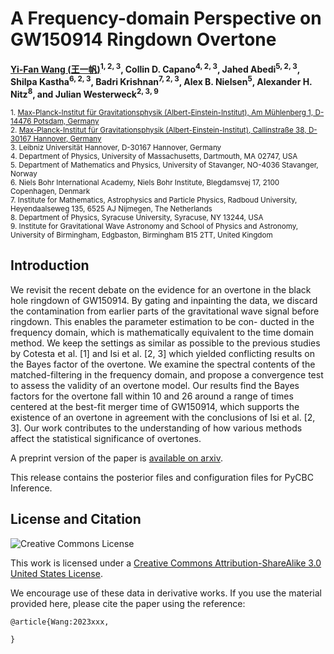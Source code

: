 # A Frequency-domain Perspective on GW150914 Ringdown Overtone
**[Yi-Fan Wang (王一帆)](https://yi-fan-wang.github.io)<sup>1, 2, 3</sup>, Collin D. Capano<sup>4, 2, 3</sup>, Jahed Abedi<sup>5, 2, 3</sup>, Shilpa Kastha<sup>6, 2, 3</sup>,
Badri Krishnan<sup>7, 2, 3</sup>, Alex B. Nielsen<sup>5</sup>, Alexander H. Nitz<sup>8</sup>, and Julian Westerweck<sup>2, 3, 9</sup>**

<sub>1. [Max-Planck-Institut für Gravitationsphysik (Albert-Einstein-Institut), Am Mühlenberg 1, D-14476 Potsdam, Germany](https://www.aei.mpg.de/astro-cosmo-rel)</sub>  
<sub>2. [Max-Planck-Institut für Gravitationsphysik (Albert-Einstein-Institut), Callinstraße 38, D-30167 Hannover, Germany](http://www.aei.mpg.de/obs-rel-cos)</sub>  
<sub>3. Leibniz Universität Hannover, D-30167 Hannover, Germany</sub>  
<sub>4. Department of Physics, University of Massachusetts, Dartmouth, MA 02747, USA</sub>   
<sub>5. Department of Mathematics and Physics, University of Stavanger, NO-4036 Stavanger, Norway</sub>   
<sub>6. Niels Bohr International Academy, Niels Bohr Institute, Blegdamsvej 17, 2100 Copenhagen, Denmark</sub>   
<sub>7. Institute for Mathematics, Astrophysics and Particle Physics, Radboud University, Heyendaalseweg 135, 6525 AJ Nijmegen, The Netherlands</sub>   
<sub>8. Department of Physics, Syracuse University, Syracuse, NY 13244, USA</sub>   
<sub>9. Institute for Gravitational Wave Astronomy and School of Physics and Astronomy, University of Birmingham, Edgbaston, Birmingham B15 2TT, United Kingdom</sub>

## Introduction ##

We revisit the recent debate on the evidence for an overtone in the black hole ringdown of GW150914. By gating and inpainting the data, we discard the contamination from earlier parts of the gravitational wave signal before ringdown. This enables the parameter estimation to be con- ducted in the frequency domain, which is mathematically equivalent to the time domain method. We keep the settings as similar as possible to the previous studies by Cotesta et al. [1] and Isi et al. [2, 3] which yielded conflicting results on the Bayes factor of the overtone. We examine the spectral contents of the matched-filtering in the frequency domain, and propose a convergence test to assess the validity of an overtone model. Our results find the Bayes factors for the overtone fall within 10 and 26 around a range of times centered at the best-fit merger time of GW150914, which supports the existence of an overtone in agreement with the conclusions of Isi et al. [2, 3]. Our work contributes to the understanding of how various methods affect the statistical significance of overtones.

A preprint version of the paper is [available on arxiv](https://arxiv.org/abs/2310.xxxxx).

This release contains the posterior files and configuration files for PyCBC Inference.

## License and Citation

![Creative Commons License](https://i.creativecommons.org/l/by-sa/3.0/us/88x31.png "Creative Commons License")

This work is licensed under a [Creative Commons Attribution-ShareAlike 3.0 United States License](http://creativecommons.org/licenses/by-sa/3.0/us/).

We encourage use of these data in derivative works. If you use the material provided here, please cite the paper using the reference:

```
@article{Wang:2023xxx,

}
```
